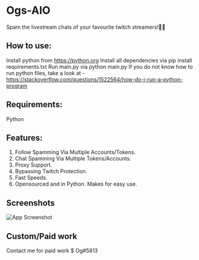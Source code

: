 
# Ogs-AIO

Spam the livestream chats of your favourite twitch streamers!💃🏻


## How to use:

Install python from https://python.org
Install all dependencies via pip install requirements.txt
Run main.py via python main.py If you do not know how to run python files, take a look at - https://stackoverflow.com/questions/1522564/how-do-i-run-a-python-program


##  Requirements:

Python



## Features:

1. Follow Spamming Via Multiple Accounts/Tokens.
2. Chat Spamming Via Multiple Tokens/Accounts.
3. Proxy Support.
4. Bypassing Twitch Protection.
5. Fast Speeds.
6. Opensourced and in Python. Makes for easy use.


## Screenshots

![App Screenshot](https://cdn.discordapp.com/attachments/945841738147307600/1019264138838556763/unknown.png)




## Custom/Paid work

Contact me for paid work $ Og#5813
